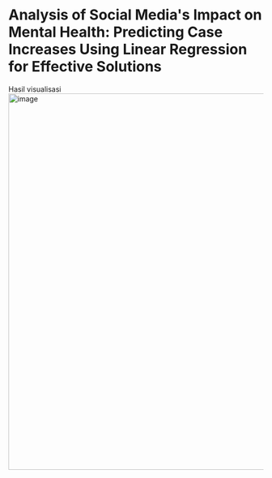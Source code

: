 # Analysis of Social Media's Impact on Mental Health: Predicting Case Increases Using Linear Regression for Effective Solutions
Hasil visualisasi
<img width="742" alt="image" src="https://github.com/user-attachments/assets/6edeaa0e-3740-4244-b175-3c1d0394bfd4" />
